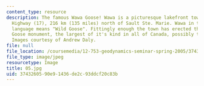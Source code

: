 ```yaml
---
content_type: resource
description: The famous Wawa Goose! Wawa is a picturesque lakefront town on the Trans-Canada
  Highway (17), 216 km (135 miles) north of Sault Ste. Marie. Wawa in the Ojibway
  language means "Wild Goose". Fittingly enough the town has erected this huge Canada
  Goose monument, the largest of it's kind in all of Canada, possibly the world...
  Images courtesy of Andrew Daly.
file: null
file_location: /coursemedia/12-753-geodynamics-seminar-spring-2005/3743260590e91436de2c93ddcf20c83b_05.jpg
file_type: image/jpeg
resourcetype: Image
title: 05.jpg
uid: 37432605-90e9-1436-de2c-93ddcf20c83b
---
```


